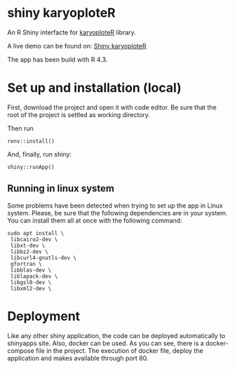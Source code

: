 # shiny karyoploteR

An R Shiny interfacte for <a href="http://bioconductor.org/packages/release/bioc/html/karyoploteR.html#:~:text=karyoploteR%20creates%20karyotype%20plots%20of,coordinates%20into%20the%20plot%20coordinates." target="_blank">karyoploteR</a> library.

A live demo can be found on: <a href="https://mcocam.shinyapps.io/karyo_1/" target="_blank">Shiny karyoploteR</a>

The app has been build with R 4.3.

# Set up and installation (local)

First, download the project and open it with code editor. Be sure that the root of the project is settled as working directory.

Then run 
```
renv::install()
```
  
And, finally, run shiny:
```
shiny::runApp()
```

## Running in linux system

Some problems have been detected when trying to set up the app in Linux system. Please, be sure that the following dependencies are in your system. You can install them all at once with the following command:

```
sudo apt install \
 libcairo2-dev \
 libxt-dev \
 libbz2-dev \
 libcurl4-gnutls-dev \
 gfortran \
 libblas-dev \ 
 liblapack-dev \
 libgsl0-dev \
 libxml2-dev \
```

# Deployment

Like any other shiny application, the code can be deployed automatically to shinyapps site.
Also, docker can be used. As you can see, there is a docker-compose file in the project.
The execution of docker file, deploy the application and makes available through port 80.
